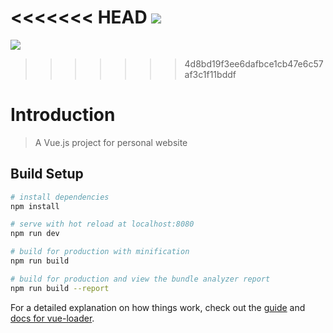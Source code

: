 

<<<<<<< HEAD
![](https://img.shields.io/github/commits-since/129emma/HomePage/beta1.0.svg?style=social)     
=======
![](https://img.shields.io/github/realease/129emma/HomePage.svg)
>>>>>>> 4d8bd19f3ee6dafbce1cb47e6c57af3c1f11bddf

# Introduction

> A Vue.js project for personal website

## Build Setup

``` bash
# install dependencies
npm install

# serve with hot reload at localhost:8080
npm run dev

# build for production with minification
npm run build

# build for production and view the bundle analyzer report
npm run build --report
```

For a detailed explanation on how things work, check out the [guide](http://vuejs-templates.github.io/webpack/) and [docs for vue-loader](http://vuejs.github.io/vue-loader).
